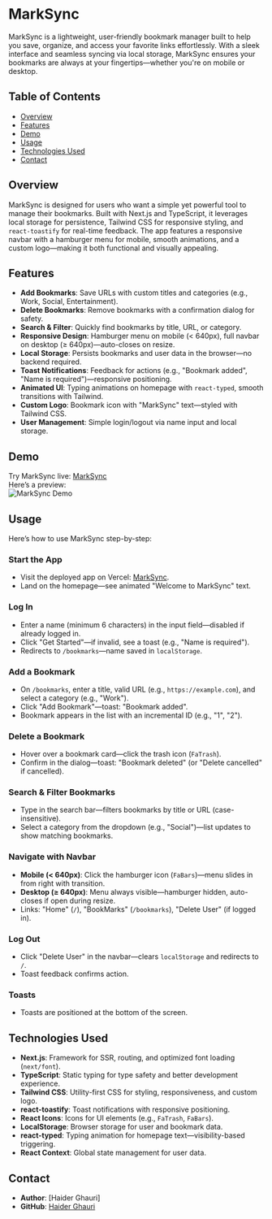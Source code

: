 # MarkSync

MarkSync is a lightweight, user-friendly bookmark manager built to help you save, organize, and access your favorite links effortlessly. With a sleek interface and seamless syncing via local storage, MarkSync ensures your bookmarks are always at your fingertips—whether you're on mobile or desktop.

## Table of Contents
- [Overview](#overview)
- [Features](#features)
- [Demo](#demo)
- [Usage](#usage)
- [Technologies Used](#technologies-used)
- [Contact](#contact)

## Overview
MarkSync is designed for users who want a simple yet powerful tool to manage their bookmarks. Built with Next.js and TypeScript, it leverages local storage for persistence, Tailwind CSS for responsive styling, and `react-toastify` for real-time feedback. The app features a responsive navbar with a hamburger menu for mobile, smooth animations, and a custom logo—making it both functional and visually appealing.

## Features
- **Add Bookmarks**: Save URLs with custom titles and categories (e.g., Work, Social, Entertainment).
- **Delete Bookmarks**: Remove bookmarks with a confirmation dialog for safety.
- **Search & Filter**: Quickly find bookmarks by title, URL, or category.
- **Responsive Design**: Hamburger menu on mobile (< 640px), full navbar on desktop (≥ 640px)—auto-closes on resize.
- **Local Storage**: Persists bookmarks and user data in the browser—no backend required.
- **Toast Notifications**: Feedback for actions (e.g., "Bookmark added", "Name is required")—responsive positioning.
- **Animated UI**: Typing animations on homepage with `react-typed`, smooth transitions with Tailwind.
- **Custom Logo**: Bookmark icon with "MarkSync" text—styled with Tailwind CSS.
- **User Management**: Simple login/logout via name input and local storage.

## Demo
Try MarkSync live: [MarkSync](https://mark-sync.vercel.app/)   
Here’s a preview:  
![MarkSync Demo](https://i.imgur.com/uVJFlv8.png)

## Usage

Here’s how to use MarkSync step-by-step:

### Start the App
- Visit the deployed app on Vercel: [MarkSync](https://mark-sync.vercel.app/).
- Land on the homepage—see animated "Welcome to MarkSync" text.

### Log In
- Enter a name (minimum 6 characters) in the input field—disabled if already logged in.
- Click "Get Started"—if invalid, see a toast (e.g., "Name is required").
- Redirects to `/bookmarks`—name saved in `localStorage`.

### Add a Bookmark
- On `/bookmarks`, enter a title, valid URL (e.g., `https://example.com`), and select a category (e.g., "Work").
- Click "Add Bookmark"—toast: "Bookmark added".
- Bookmark appears in the list with an incremental ID (e.g., "1", "2").

### Delete a Bookmark
- Hover over a bookmark card—click the trash icon (`FaTrash`).
- Confirm in the dialog—toast: "Bookmark deleted" (or "Delete cancelled" if cancelled).

### Search & Filter Bookmarks
- Type in the search bar—filters bookmarks by title or URL (case-insensitive).
- Select a category from the dropdown (e.g., "Social")—list updates to show matching bookmarks.

### Navigate with Navbar
- **Mobile (< 640px)**: Click the hamburger icon (`FaBars`)—menu slides in from right with transition.
- **Desktop (≥ 640px)**: Menu always visible—hamburger hidden, auto-closes if open during resize.
- Links: "Home" (`/`), "BookMarks" (`/bookmarks`), "Delete User" (if logged in).

### Log Out
- Click "Delete User" in the navbar—clears `localStorage` and redirects to `/`.
- Toast feedback confirms action.

### Toasts
- Toasts are positioned at the bottom of the screen.

## Technologies Used
- **Next.js**: Framework for SSR, routing, and optimized font loading (`next/font`).
- **TypeScript**: Static typing for type safety and better development experience.
- **Tailwind CSS**: Utility-first CSS for styling, responsiveness, and custom logo.
- **react-toastify**: Toast notifications with responsive positioning.
- **React Icons**: Icons for UI elements (e.g., `FaTrash`, `FaBars`).
- **LocalStorage**: Browser storage for user and bookmark data.
- **react-typed**: Typing animation for homepage text—visibility-based triggering.
- **React Context**: Global state management for user data.

## Contact
- **Author**: [Haider Ghauri]
- **GitHub**: [Haider Ghauri](https://github.com/haiderghauri)


